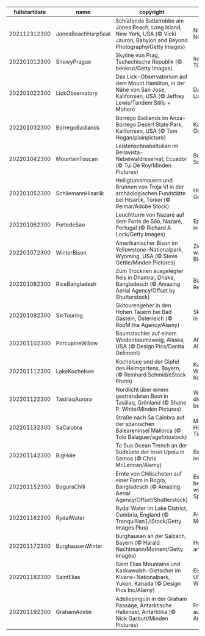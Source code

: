 |fullstartdate|name|copyright|title|image|
|--|--|--|--|--|
202112312300|JonesBeachHarpSeal|Schlafende Sattelrobbe am Jones Beach, Long Island, New York, USA (© Vicki Jauron, Babylon and Beyond Photography/Getty Images)|Nickerchen am Neujahrstag|![](/de-DE/2022/01/202112312300JonesBeachHarpSeal.jpg)|
202201012300|SnowyPrague|Skyline von Prag, Tschechische Republik (© benkrut/Getty Images)|Inspirierende Türme|![](/de-DE/2022/01/202201012300SnowyPrague.jpg)|
202201022300|LickObservatory|Das Lick-Observatorium auf dem Mount Hamilton, in der Nähe von San Jose, Kalifornien, USA (© Jeffrey Lewis/Tandem Stills + Motion)|Das Erbe des Lichts|![](/de-DE/2022/01/202201022300LickObservatory.jpg)|
202201032300|BorregoBadlands|Borrego Badlands im Anza-Borrego Desert State Park, Kalifornien, USA (© Tom Hogan/plainpicture)|Kaliforniens Ödland|![](/de-DE/2022/01/202201032300BorregoBadlands.jpg)|
202201042300|MountainToucan|Leistenschnabeltukan im Bellavista-Nebelwaldreservat, Ecuador (© Tui De Roy/Minden Pictures)|Bunte Schönheit|![](/de-DE/2022/01/202201042300MountainToucan.jpg)|
202201052300|SchliemannHisarlik|Heiligtumsmauern und Brunnen von Troja VI in der archäologischen Fundstätte bei Hisarlık, Türkei (© Reimar/Adobe Stock)|Heilige Gemäuer|![](/de-DE/2022/01/202201052300SchliemannHisarlik.jpg)|
202201062300|FortedeSao|Leuchtturm von Nazaré auf dem Forte de São, Nazaré, Portugal (© Richard A Lock/Getty Images)|Epische Wellen in Portugal|![](/de-DE/2022/01/202201062300FortedeSao.jpg)|
202201072300|WinterBison|Amerikanischer Bison im Yellowstone-Nationalpark, Wyoming, USA (© Steve Gettle/Minden Pictures)|Zieh dich warm an, Bison!|![](/de-DE/2022/01/202201072300WinterBison.jpg)|
202201082300|RiceBangladesh|Zum Trocknen ausgelegter Reis in Dhamrai, Dhaka, Bangladesch (© Amazing Aerial Agency/Offset by Shutterstock)|Baby, es gibt Reis!|![](/de-DE/2022/01/202201082300RiceBangladesh.jpg)|
202201092300|SkiTouring|Skitourengeher in den Hohen Tauern bei Bad Gastein, Österreich (© RooM the Agency/Alamy)|Skitourengeher in Österreich|![](/de-DE/2022/01/202201092300SkiTouring.jpg)|
202201102300|PorcupineWillow|Baumstachler auf einem Weidenbaumzweig, Alaska, USA (© Design Pics/Danita Delimont)|Abhängen in Alaska|![](/de-DE/2022/01/202201102300PorcupineWillow.jpg)|
202201112300|LakeKochelsee|Kochelsee und der Gipfel des Heimgartens, Bayern, (© Reinhard Schmid/eStock Photo)|Kalte Wintertage am Kochelsee|![](/de-DE/2022/01/202201112300LakeKochelsee.jpg)|
202201122300|TasiilaqAurora|Nordlicht über einem gestrandeten Boot in Tasiilaq, Grönland (© Shane P. White/Minden Pictures)|Wonach ist dieser Ort benannt?|![](/de-DE/2022/01/202201122300TasiilaqAurora.jpg)|
202201132300|SaCalobra|Straße nach Sa Calobra auf der spanischen Baleareninsel Mallorca (© Tolo Balaguer/agefotostock)|Mallorca hat Höhen und Tiefen|![](/de-DE/2022/01/202201132300SaCalobra.jpg)|
202201142300|BigHole|To Sua Ocean Trench an der Südküste der Insel Upolu in Samoa (© Chris McLennan/Alamy)|Ein Kronjuwel im Pazifik|![](/de-DE/2022/01/202201142300BigHole.jpg)|
202201152300|BoguraChili|Ernte von Chilischoten auf einer Farm in Bogra, Bangladesch (© Amazing Aerial Agency/Offset/Shutterstock)|Eine besonders würzige Spezialität|![](/de-DE/2022/01/202201152300BoguraChili.jpg)|
202201162300|RydalWater|Rydal Water im Lake District, Cumbria, England (© Tranquillian1/iStock/Getty Images Plus)|Frostiger Montag|![](/de-DE/2022/01/202201162300RydalWater.jpg)|
202201172300|BurghausenWinter|Burghausen an der Salzach, Bayern (© Harald Nachtmann/Moment/Getty Images)|Herzogstadt an der Salzach|![](/de-DE/2022/01/202201172300BurghausenWinter.jpg)|
202201182300|SaintElias|Saint Elias Mountains und Kaskawulsh-Gletscher im Kluane-Nationalpark, Yukon, Kanada (© Design Pics Inc/Alamy)|Eisiges UNESCO-Weltnaturerbe|![](/de-DE/2022/01/202201182300SaintElias.jpg)|
202201192300|GrahamAdelie|Adeliepinguin in der Graham Passage, Antarktische Halbinsel, Antarktika (© Nick Garbutt/Minden Pictures)|Frostige Grüße aus der Antarktis|![](/de-DE/2022/01/202201192300GrahamAdelie.jpg)|
